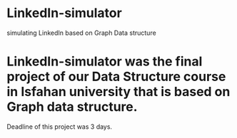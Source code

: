 # LinkedIn-simulator
simulating LinkedIn based on Graph Data structure
# LinkedIn-simulator was the final project of our Data Structure course in Isfahan university that is based on Graph data structure.
Deadline of this project was 3 days.
